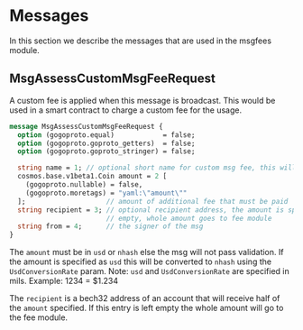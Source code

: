 # Messages

In this section we describe the messages that are used in the msgfees module.

## MsgAssessCustomMsgFeeRequest

A custom fee is applied when this message is broadcast. This would be used in a smart contract to charge a custom fee for the usage.  

```proto
message MsgAssessCustomMsgFeeRequest {
  option (gogoproto.equal)            = false;
  option (gogoproto.goproto_getters)  = false;
  option (gogoproto.goproto_stringer) = false;

  string name = 1; // optional short name for custom msg fee, this will be emitted as a property of the event
  cosmos.base.v1beta1.Coin amount = 2 [
    (gogoproto.nullable) = false,
    (gogoproto.moretags) = "yaml:\"amount\""
  ];                    // amount of additional fee that must be paid
  string recipient = 3; // optional recipient address, the amount is split 50/50 between recipient and fee module. If
                        // empty, whole amount goes to fee module
  string from = 4;      // the signer of the msg
}
```

The `amount` must be in `usd` or `nhash` else the msg will not pass validation.  If the amount is specified as `usd` this will be converted
to `nhash` using the `UsdConversionRate` param.  Note: `usd` and `UsdConversionRate` are specified in mils.  Example: 1234 = $1.234

The `recipient` is a bech32 address of an account that will receive half of the `amount` specified.  If this entry is left empty the whole amount will go to the fee module.